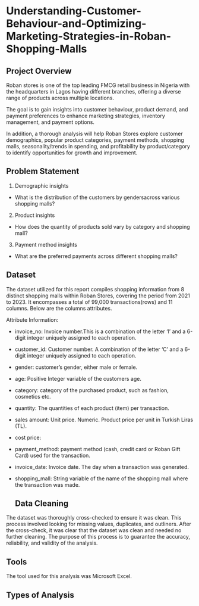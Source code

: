# Understanding-Customer-Behaviour-and-Optimizing-Marketing-Strategies-in-Roban-Shopping-Malls

## Project Overview
Roban stores is one of the top leading FMCG retail business in Nigeria with the headquarters in Lagos having different branches, offering a diverse range of products across multiple locations. 

The goal is to gain insights into customer behaviour, product demand, and payment preferences to enhance marketing strategies, inventory management, and payment options.

In addition, a thorough analysis will help Roban Stores explore customer demographics, popular product categories, payment methods, shopping malls, seasonality/trends in spending, and profitability by product/category to identify opportunities for growth and improvement.

## Problem Statement
1.  Demographic insights
- What is the distribution of the customers by gendersacross various shopping malls?
2. Product insights
- How does the quantity of products sold vary by category and shopping mall?
3. Payment method insights
  - What are the preferred payments across different shopping malls?
    
## Dataset
The dataset utilized for this report compiles shopping information from 8 distinct shopping malls within Roban Stores, covering the period from 2021 to 2023. It encompasses a total of 99,000 transactions(rows) and 11 columns. Below are the columns attributes. 

Attribute Information:
- invoice_no: Invoice number.This is a combination of the letter ‘I’ and a 6-digit integer uniquely assigned to each operation.
- customer_id: Customer number. A combination of the letter ‘C’ and a 6-digit integer uniquely assigned to each operation.
- gender: customer’s gender, either male or female.
- age: Positive Integer variable of the customers age.
- category: category of the purchased product, such as fashion, cosmetics etc. 
- quantity: The quantities of each product (item) per transaction.
- sales amount: Unit price. Numeric. Product price per unit in Turkish Liras (TL).
- cost price: 
- payment_method: payment method (cash, credit card or Roban Gift Card) used for the transaction.
- invoice_date: Invoice date. The day when a transaction was generated.
- shopping_mall: String variable of the name of the shopping mall where the transaction was made.

  ## Data Cleaning
The dataset was thoroughly cross-checked to ensure it was clean. This process involved looking for missing values, duplicates, and outliners. After the cross-check, it was clear that the dataset was clean and needed no further cleaning. The purpose of this process is to guarantee the accuracy, reliability, and validity of the analysis. 

## Tools 
The tool used for this analysis was Microsoft Excel.

## Types of Analysis

## 

